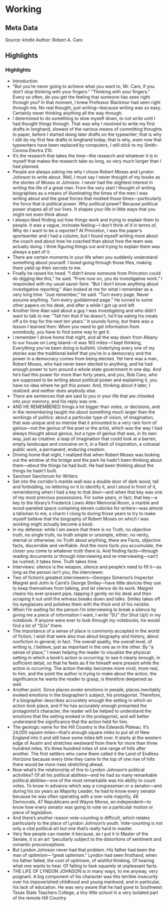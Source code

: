 # Working

## Meta Data

Source:  kindle 
Author: Robert A. Caro

## Highlights

### Highlights

- Introduction
- “But you’re never going to achieve what you want to, Mr. Caro, if you don’t stop thinking with your fingers.” “Thinking with your fingers.” Every so often, do you get the feeling that someone has seen right through you? In that moment, I knew Professor Blackmur had seen right through me. No real thought, just writing—because writing was so easy. Certainly never thinking anything all the way through.
- I determined to do something to slow myself down, to not write until I had thought things through. That was why I resolved to write my first drafts in longhand, slowest of the various means of committing thoughts to paper, before I started doing later drafts on the typewriter; that is why I still do my first few drafts in longhand today; that is why, even now that typewriters have been replaced by computers, I still stick to my Smith-Corona Electra 210.
- It’s the research that takes the time—the research and whatever it is in myself that makes the research take so long, so very much longer than I had planned.
- People are always asking me why I chose Robert Moses and Lyndon Johnson to write about. Well, I must say I never thought of my books as the stories of Moses or Johnson. I never had the slightest interest in writing the life of a great man. From the very start I thought of writing biographies as a means of illuminating the times of the men I was writing about and the great forces that molded those times—particularly the force that is political power. Why political power? Because political power shapes all of our lives. It shapes your life in little ways that you might not even think about.
- I always liked finding out how things work and trying to explain them to people. It was a vague, inchoate feeling—I don’t think of it in terms of, Why do I want to be a reporter? At Princeton, I was the paper’s sportswriter and I had a column, but I found myself writing more about the coach and about how he coached than about how the team was actually doing. I think figuring things out and trying to explain them was always a part of it.
- There are certain moments in your life when you suddenly understand something about yourself. I loved going through those files, making them yield up their secrets to me.
- Finally he raised his head. “I didn’t know someone from Princeton could do digging like this,” he said. “From now on, you do investigative work.” I responded with my usual savoir faire. “But I don’t know anything about investigative reporting.” Alan looked at me for what I remember as a very long time. “Just remember,” he said. “Turn every page. Never assume anything. Turn every goddamned page.” He turned to some other papers on his desk, and after a while I got up and left.
- Another time Alan said about a guy I was investigating and who didn’t want to talk to me: “Tell him that if he doesn’t, he’ll be eating his meals off a tin tray for the next ten years.” It sounds funny, but there was a lesson I learned then: When you need to get information from somebody, you have to find some way to get it.
- I remember I drove home that night, and all the way down from Albany to our house on Long Island—it was 163 miles—I kept thinking, Everything you’ve been doing is bullshit. Underlying every one of my stories was the traditional belief that you’re in a democracy and the power in a democracy comes from being elected. Yet here was a man, Robert Moses, who had never been elected to anything, and he had enough power to turn around a whole state government in one day. And he’s had this power for more than forty years, and you, Bob Caro, who are supposed to be writing about political power and explaining it, you have no idea where he got this power. And, thinking about it later, I realized: and neither does anybody else.
- There are sentences that are said to you in your life that are chiseled into your memory, and his reply was one.
- AND HE REMEMBERED things a lot bigger than votes, or decisions, and in the remembering taught me about something much larger than the workings of politics: about a particular type of vision, of imagination, that was unique and so intense that it amounted to a very rare form of genius—not the genius of the poet or the artist, which was the way I had always thought about genius, but a type of genius that was, in its own way, just as creative: a leap of imagination that could look at a barren, empty landscape and conceive on it, in a flash of inspiration, a colossal public work, a permanent, enduring creation.
- Driving home that night, I realized that when Robert Moses was looking out the window at the bridge and the park he hadn’t been thinking about them—about the things he had built. He had been thinking about the things he hadn’t built.
- Sanctum Sanctorum for Writers
- Set into the corridor’s marble wall was a double door of dark wood, tall and forbidding, no lettering on it to identify it, and I stood in front of it, remembering when I had a key to that door—and when that key was one of my most precious possessions. For some years, in fact, that key—a key to the library’s Frederick Lewis Allen Memorial Room, a marble and wood-paneled space containing eleven cubicles for writers—was almost a talisman to me, a charm I clung to during those years to try to make myself believe that the biography of Robert Moses on which I was working might actually become a book.
- In my defense: while I am aware that there is no Truth, no objective truth, no single truth, no truth simple or unsimple, either; no verity, eternal or otherwise; no Truth about anything, there are Facts, objective facts, discernible and verifiable. And the more facts you accumulate, the closer you come to whatever truth there is. And finding facts—through reading documents or through interviewing and re-interviewing—can’t be rushed; it takes time. Truth takes time.
- Interviews: silence is the weapon, silence and people’s need to fill it—as long as the person isn’t you, the interviewer.
- Two of fiction’s greatest interviewers—Georges Simenon’s Inspector Maigret and John le Carré’s George Smiley—have little devices they use to keep themselves from talking, and let silence do its work. Maigret cleans his ever-present pipe, tapping it gently on his desk and then scraping it out until the witness breaks down and talks. Smiley takes off his eyeglasses and polishes them with the thick end of his necktie.
- When I’m waiting for the person I’m interviewing to break a silence by giving me a piece of information I want, I write “SU” (for Shut Up!) in my notebook. If anyone were ever to look through my notebooks, he would find a lot of “SUs” there.
- The importance of a sense of place is commonly accepted in the world of fiction; I wish that were also true about biography and history, about nonfiction in general, in fact. The overall quality, the overall level, of writing is, I believe, just as important in the one as in the other. By “a sense of place,” I mean helping the reader to visualize the physical setting in which a book’s action is occurring: to see it clearly enough, in sufficient detail, so that he feels as if he himself were present while the action is occurring. The action thereby becomes more vivid, more real, to him, and the point the author is trying to make about the action, the significance he wants the reader to grasp, is therefore deepened as well.
- Another point. Since places evoke emotions in people, places inevitably evoked emotions in the biographer’s subject, his protagonist. Therefore, if a biographer describes accurately enough the setting in which an action took place, and if he has accurately enough presented the protagonist’s character, the reader will be helped to understand the emotions that the setting evoked in the protagonist, and will better understand the significance that the action held for him.
- The geologic name for the Hill Country is the Edwards Plateau. It’s 24,000 square miles—that’s enough square miles to put all of New England into it and still have some miles left over. It starts at the western edge of Austin and stretches westward from there for more than three hundred miles. It’s three hundred miles of one range of hills after another. The first settlers who came there called it the Land of Endless Horizons because every time they came to the top of one rise of hills there would be more rises stretching ahead.
- Now what’s the relationship of this to Lyndon Johnson’s political activities? Of all his political abilities—and he had so many remarkable political abilities—one of the most remarkable was his ability to count votes. To know in advance which way a congressman or a senator—and during his six years as Majority Leader, he had to know every senator because he was often operating with a one-vote majority, 48 Democrats, 47 Republicans and Wayne Morse, an independent—to know how every senator was going to vote on a particular motion or piece of legislation.
- And there’s another reason vote-counting is difficult, which relates particularly to the place of Lyndon Johnson’s youth. Vote-counting is not only a vital political art but one that’s really hard to master.
- Very few people can master it because, as I put it in Master of the Senate, it is an art “peculiarly subject to the distortions of sentiment and romantic preconceptions.
- But Lyndon Johnson never had that problem. His father had been the man of optimism—“great optimism.” Lyndon had seen firsthand, when his father failed, the cost of optimism, of wishful thinking. Of hearing what one wants to hear. Of failing to look squarely at unpleasant facts.
- THE LIFE OF LYNDON JOHNSON is in many ways, to me anyway, very poignant. A big component of his character was this terrible insecurity over his impoverished childhood and young manhood, and in particular, his lack of education. He was very aware that he had gone to Southwest Texas State Teachers College, a tiny little school in a very isolated part of the remote Hill Country.
